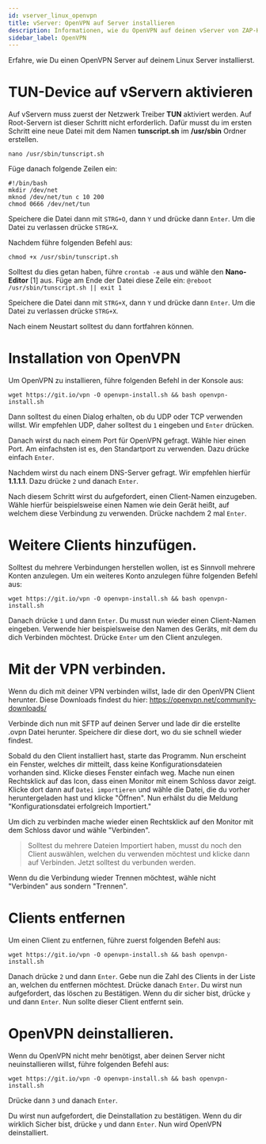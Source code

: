```yaml
---
id: vserver_linux_openvpn
title: vServer: OpenVPN auf Server installieren
description: Informationen, wie du OpenVPN auf deinen vServer von ZAP-Hosting installieren und einrichten kannst - ZAP-Hosting.com Dokumentationen
sidebar_label: OpenVPN
---
```


Erfahre, wie Du einen OpenVPN Server auf deinem Linux Server installierst.

# TUN-Device auf vServern aktivieren
Auf vServern muss zuerst der Netzwerk Treiber **TUN** aktiviert werden. 
Auf Root-Servern ist dieser Schritt nicht erforderlich.
Dafür musst du im ersten Schritt eine neue Datei mit dem Namen **tunscript.sh** im **/usr/sbin** Ordner erstellen. 
```
nano /usr/sbin/tunscript.sh 
```

Füge danach folgende Zeilen ein:
```
#!/bin/bash
mkdir /dev/net
mknod /dev/net/tun c 10 200
chmod 0666 /dev/net/tun
```

Speichere die Datei dann mit `STRG+O`, dann `Y` und drücke dann `Enter`. 
Um die Datei zu verlassen drücke `STRG+X`.

Nachdem führe folgenden Befehl aus: 
```
chmod +x /usr/sbin/tunscript.sh
```

Solltest du dies getan haben, führe ```crontab -e``` aus und wähle den **Nano-Editor** [1] aus. 
Füge am Ende der Datei diese Zeile ein: 
``` @reboot /usr/sbin/tunscript.sh || exit 1 ```

Speichere die Datei dann mit `STRG+X`, dann `Y` und drücke dann `Enter`. 
Um die Datei zu verlassen drücke `STRG+X`.

Nach einem Neustart solltest du dann fortfahren können.

# Installation von OpenVPN
Um OpenVPN zu installieren, führe folgenden Befehl in der Konsole aus: 
```
wget https://git.io/vpn -O openvpn-install.sh && bash openvpn-install.sh
```

Dann solltest du einen Dialog erhalten, ob du UDP oder TCP verwenden willst.
Wir empfehlen UDP, daher solltest du `1` eingeben und `Enter` drücken.

Danach wirst du nach einem Port für OpenVPN gefragt.
Wähle hier einen Port. Am einfachsten ist es, den Standartport zu verwenden. 
Dazu drücke einfach `Enter`.

Nachdem wirst du nach einem DNS-Server gefragt. Wir empfehlen hierfür **1.1.1.1**.
Dazu drücke `2` und danach `Enter`.

Nach diesem Schritt wirst du aufgefordert, einen Client-Namen einzugeben. 
Wähle hierfür beispielsweise einen Namen wie dein Gerät heißt, auf welchem diese Verbindung zu verwenden. 
Drücke nachdem 2 mal `Enter`. 

# Weitere Clients hinzufügen.
Solltest du mehrere Verbindungen herstellen wollen, ist es Sinnvoll mehrere Konten anzulegen. 
Um ein weiteres Konto anzulegen führe folgenden Befehl aus: 
```
wget https://git.io/vpn -O openvpn-install.sh && bash openvpn-install.sh
```

Danach drücke `1` und dann `Enter`. 
Du musst nun wieder einen Client-Namen eingeben. 
Verwende hier beispielsweise den Namen des Geräts, mit dem du dich Verbinden möchtest.
Drücke `Enter` um den Client anzulegen. 

# Mit der VPN verbinden. 
Wenn du dich mit deiner VPN verbinden willst, lade dir den OpenVPN Client herunter.
Diese Downloads findest du hier: https://openvpn.net/community-downloads/

Verbinde dich nun mit SFTP auf deinen Server und lade dir die erstellte .ovpn Datei herunter. 
Speichere dir diese dort, wo du sie schnell wieder findest.

Sobald du den Client installiert hast, starte das Programm. Nun erscheint ein Fenster, welches dir mitteilt, dass keine Konfigurationsdateien vorhanden sind. Klicke dieses Fenster einfach weg.
Mache nun einen Rechtsklick auf das Icon, dass einen Monitor mit einem Schloss davor zeigt.
Klicke dort dann auf `Datei importieren` und wähle die Datei, die du vorher heruntergeladen hast und klicke "Öffnen".
Nun erhälst du die Meldung "Konfigurationsdatei erfolgreich Importiert."

Um dich zu verbinden mache wieder einen Rechtsklick auf den Monitor mit dem Schloss davor und wähle "Verbinden".
> Solltest du mehrere Dateien Importiert haben, musst du noch den Client auswählen, welchen du verwenden möchtest und klicke dann auf Verbinden.
Jetzt solltest du verbunden werden.

Wenn du die Verbindung wieder Trennen möchtest, wähle nicht "Verbinden" aus sondern "Trennen". 

# Clients entfernen
Um einen Client zu entfernen, führe zuerst folgenden Befehl aus:
```
wget https://git.io/vpn -O openvpn-install.sh && bash openvpn-install.sh
```

Danach drücke `2` und dann `Enter`.
Gebe nun die Zahl des Clients in der Liste an, welchen du entfernen möchtest. Drücke danach `Enter`.
Du wirst nun aufgefordert, das löschen zu Bestätigen. Wenn du dir sicher bist, drücke `y` und dann `Enter`.
Nun sollte dieser Client entfernt sein. 

# OpenVPN deinstallieren. 
Wenn du OpenVPN nicht mehr benötigst, aber deinen Server nicht neuinstallieren willst, führe folgenden Befehl aus: 
```
wget https://git.io/vpn -O openvpn-install.sh && bash openvpn-install.sh
```
Drücke dann `3` und danach `Enter`.

Du wirst nun aufgefordert, die Deinstallation zu bestätigen. Wenn du dir wirklich Sicher bist, drücke `y` und dann `Enter`.
Nun wird OpenVPN deinstalliert.
